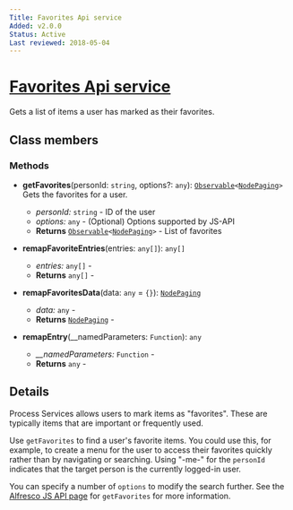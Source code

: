 ```yaml
---
Title: Favorites Api service
Added: v2.0.0
Status: Active
Last reviewed: 2018-05-04
---
```


# [Favorites Api service](../../../lib/core/services/favorites-api.service.ts "Defined in favorites-api.service.ts")

Gets a list of items a user has marked as their favorites.

## Class members

### Methods

-   **getFavorites**(personId: `string`, options?: `any`): [`Observable`](http://reactivex.io/documentation/observable.html)`<`[`NodePaging`](https://github.com/Alfresco/alfresco-js-api/blob/develop/src/api/content-rest-api/docs/NodePaging.md)`>`<br/>
    Gets the favorites for a user.
    -   _personId:_ `string`  - ID of the user
    -   _options:_ `any`  - (Optional) Options supported by JS-API
    -   **Returns** [`Observable`](http://reactivex.io/documentation/observable.html)`<`[`NodePaging`](https://github.com/Alfresco/alfresco-js-api/blob/develop/src/api/content-rest-api/docs/NodePaging.md)`>` - List of favorites
-   **remapFavoriteEntries**(entries: `any[]`): `any[]`<br/>

    -   _entries:_ `any[]`  - 
    -   **Returns** `any[]` - 
-   **remapFavoritesData**(data: `any` = `{}`): [`NodePaging`](https://github.com/Alfresco/alfresco-js-api/blob/develop/src/api/content-rest-api/docs/NodePaging.md)<br/>

    -   _data:_ `any`  - 
    -   **Returns** [`NodePaging`](https://github.com/Alfresco/alfresco-js-api/blob/develop/src/api/content-rest-api/docs/NodePaging.md) - 
-   **remapEntry**(\_\_namedParameters: `Function`): `any`<br/>

    -   _\_\_namedParameters:_ `Function`  - 
    -   **Returns** `any` -

## Details

Process Services allows users to mark items as "favorites". These are typically
items that are important or frequently used.

Use `getFavorites` to find a user's favorite items. You could use this, for example,
to create a menu for the user to access their favorites quickly rather than by
navigating or searching. Using "-me-" for the `personId` indicates that the target 
person is the currently logged-in user.

You can specify a number of `options` to modify the search further. See the
[Alfresco JS API page](https://github.com/Alfresco/alfresco-js-api/blob/master/src/alfresco-core-rest-api/docs/FavoritesApi.md#getfavorites)
for `getFavorites` for more information.
